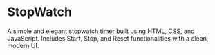 # StopWatch
A simple and elegant stopwatch timer built using HTML, CSS, and JavaScript. Includes Start, Stop, and Reset functionalities with a clean, modern UI.
